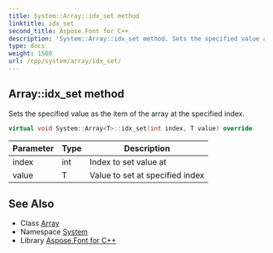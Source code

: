 ```yaml
---
title: System::Array::idx_set method
linktitle: idx_set
second_title: Aspose.Font for C++
description: 'System::Array::idx_set method. Sets the specified value as the item of the array at the specified index in C++.'
type: docs
weight: 1500
url: /cpp/system/array/idx_set/
---
```

## Array::idx_set method


Sets the specified value as the item of the array at the specified index.

```cpp
virtual void System::Array<T>::idx_set(int index, T value) override
```


| Parameter | Type | Description |
| --- | --- | --- |
| index | int | Index to set value at |
| value | T | Value to set at specified index |

## See Also

* Class [Array](../)
* Namespace [System](../../)
* Library [Aspose.Font for C++](../../../)
